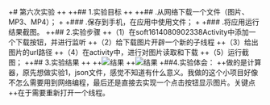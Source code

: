 +# 第六次实验
++
++## 1.实验目标
++
++## .从网络下载一个文件（图片、MP3、MP4）；
+
+### .保存到手机，在应用中使用文件；
+
+### .将应用运行结果截图。
++## 2.实验步骤
++（1）在soft1614080902338Activity中添加一个下载按钮，并进行监听
++（2）给下载图片开辟一个新的子线程
++（3）给出图片的url路径
++（4）在activity中，进行对图片读取和下载
++（5）运行截图；
++## 3.实验结果
++
++![结果](https://github.com/kebo24/android-labs-2018/blob/master/soft1614080902338/1.png)
++![结果](https://github.com/kebo24/android-labs-2018/blob/master/soft1614080902338/2.png)
+##4.实验体会：
++做的是计算器，原先想做实验1，json文件，感觉不知道有什么意义。我做的这个小项目好像不怎么需要用到网络编程，最后还是直接去实现一个点击按钮显示图片。关键点
++在于需要重新打开一个线程。
